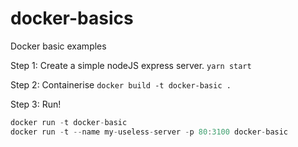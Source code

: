 # docker-basics
Docker basic examples

Step 1:
Create a simple nodeJS express server. `yarn start`

Step 2:
Containerise `docker build -t docker-basic .`

Step 3:
Run! 
```javascript
docker run -t docker-basic
docker run -t --name my-useless-server -p 80:3100 docker-basic
```
